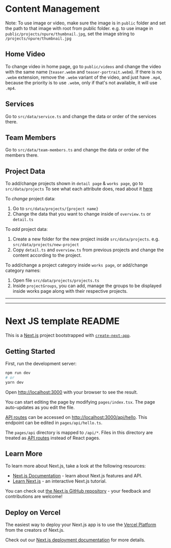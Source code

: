 # Content Management

Note: To use image or video, make sure the image is in `public` folder and set the path to that image with root from public folder.
e.g. to use image in `public/projects/npure/thumbnail.jpg`, set the image string to `/projects/npure/thumbnail.jpg`

## Home Video

To change video in home page, go to `public/videos` and change the video with the same name (`teaser.webm` and `teaser-portrait.webm`).
If there is no `.webm` extension, remove the `.webm` variant of the video, and just have `.mp4`, because the priority is to use `.webm`,
only if that's not available, it will use `.mp4`.

## Services

Go to `src/data/service.ts` and change the data or order of the services there.

## Team Members

Go to `src/data/team-members.ts` and change the data or order of the members there.

## Project Data

To add/change projects shown in `detail page` & `works page`, go to `src/data/projects`
To see what each attribute does, read about it [here](./src/data/projects/README.md)

To _change_ project data:

1. Go to `src/data/projects/{project name}`
2. Change the data that you want to change inside of `overview.ts` or `detail.ts`

To _add_ project data:

1. Create a new folder for the new project inside `src/data/projects`. e.g. `src/data/projects/new-project`
2. Copy `detail.ts` and `overview.ts` from previous projects and change the content according to the project.

To add/change a project category inside `works page`, or add/change category names:

1. Open file `src/data/projects/projects.ts`
2. Inside `projectGroups`, you can add, manage the groups to be displayed inside works page along with their respective projects.

---

---

# Next JS template README

This is a [Next.js](https://nextjs.org/) project bootstrapped with [`create-next-app`](https://github.com/vercel/next.js/tree/canary/packages/create-next-app).

## Getting Started

First, run the development server:

```bash
npm run dev
# or
yarn dev
```

Open [http://localhost:3000](http://localhost:3000) with your browser to see the result.

You can start editing the page by modifying `pages/index.tsx`. The page auto-updates as you edit the file.

[API routes](https://nextjs.org/docs/api-routes/introduction) can be accessed on [http://localhost:3000/api/hello](http://localhost:3000/api/hello). This endpoint can be edited in `pages/api/hello.ts`.

The `pages/api` directory is mapped to `/api/*`. Files in this directory are treated as [API routes](https://nextjs.org/docs/api-routes/introduction) instead of React pages.

## Learn More

To learn more about Next.js, take a look at the following resources:

- [Next.js Documentation](https://nextjs.org/docs) - learn about Next.js features and API.
- [Learn Next.js](https://nextjs.org/learn) - an interactive Next.js tutorial.

You can check out [the Next.js GitHub repository](https://github.com/vercel/next.js/) - your feedback and contributions are welcome!

## Deploy on Vercel

The easiest way to deploy your Next.js app is to use the [Vercel Platform](https://vercel.com/new?utm_medium=default-template&filter=next.js&utm_source=create-next-app&utm_campaign=create-next-app-readme) from the creators of Next.js.

Check out our [Next.js deployment documentation](https://nextjs.org/docs/deployment) for more details.
